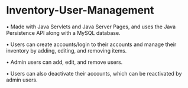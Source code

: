 # Inventory-User-Management
• Made with Java Servlets and Java Server Pages, and uses the Java 
Persistence API along with a MySQL database.

• Users can create accounts/login to their accounts and manage 
their inventory by adding, editing, and removing items.

• Admin users can add, edit, and remove users.

• Users can also deactivate their accounts, which can be reactivated 
by admin users.

